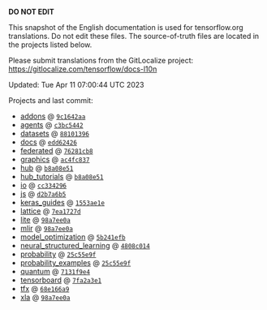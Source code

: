 __DO NOT EDIT__

This snapshot of the English documentation is used for tensorflow.org
translations. Do not edit these files. The source-of-truth files are located in
the projects listed below.

Please submit translations from the GitLocalize project: https://gitlocalize.com/tensorflow/docs-l10n

Updated: Tue Apr 11 07:00:44 UTC 2023

Projects and last commit:

- [addons](https://github.com/tensorflow/addons/tree/master/docs) @ <a href='https://github.com/tensorflow/addons/commit/9c1642aac798defc9c39d7b7f5107723da22712d'><code>9c1642aa</code></a>
- [agents](https://github.com/tensorflow/agents/tree/master/docs) @ <a href='https://github.com/tensorflow/agents/commit/c3bc54423efb68e69d6ecfdb2ae259595da76d74'><code>c3bc5442</code></a>
- [datasets](https://github.com/tensorflow/datasets/tree/master/docs) @ <a href='https://github.com/tensorflow/datasets/commit/881013966894a8fbc4c0506e6bcf60b5c2b7c787'><code>88101396</code></a>
- [docs](https://github.com/tensorflow/docs/tree/master/site/en) @ <a href='https://github.com/tensorflow/docs/commit/edd62426f6e52fcbbd3266e065f5efd139943372'><code>edd62426</code></a>
- [federated](https://github.com/tensorflow/federated/tree/main/docs) @ <a href='https://github.com/tensorflow/federated/commit/76281cb82adeeb028eb9de4793048de04339bb04'><code>76281cb8</code></a>
- [graphics](https://github.com/tensorflow/graphics/tree/master/tensorflow_graphics/g3doc) @ <a href='https://github.com/tensorflow/graphics/commit/ac4fc8377c4ed78d10695c1a2b4cd68f8fdd5430'><code>ac4fc837</code></a>
- [hub](https://github.com/tensorflow/hub/tree/master/docs) @ <a href='https://github.com/tensorflow/hub/commit/b8a08e51a7566e44fc521fe3004fffd8b6c6a871'><code>b8a08e51</code></a>
- [hub_tutorials](https://github.com/tensorflow/hub/tree/master/examples/colab) @ <a href='https://github.com/tensorflow/hub/commit/b8a08e51a7566e44fc521fe3004fffd8b6c6a871'><code>b8a08e51</code></a>
- [io](https://github.com/tensorflow/io/tree/master/docs) @ <a href='https://github.com/tensorflow/io/commit/cc3342960d5e457a0d21b64ea61917becba51497'><code>cc334296</code></a>
- [js](https://github.com/tensorflow/tfjs-website/tree/master/docs) @ <a href='https://github.com/tensorflow/tfjs-website/commit/d2b7a6b5ef8db8c386e8e509f0600d9a3dd66c4c'><code>d2b7a6b5</code></a>
- [keras_guides](https://github.com/tensorflow/docs/tree/snapshot-keras/site/en/guide/keras) @ <a href='https://github.com/tensorflow/docs/commit/1553ae1e4a149be71703e2ee60173b3d1e0e8c00'><code>1553ae1e</code></a>
- [lattice](https://github.com/tensorflow/lattice/tree/master/docs) @ <a href='https://github.com/tensorflow/lattice/commit/7ea1727de1e0309eb324296bc445e0bf5c5c6d74'><code>7ea1727d</code></a>
- [lite](https://github.com/tensorflow/tensorflow/tree/master/tensorflow/lite/g3doc) @ <a href='https://github.com/tensorflow/tensorflow/commit/98a7ee0a21c4fa1966054987ace4dc1ac916bc09'><code>98a7ee0a</code></a>
- [mlir](https://github.com/tensorflow/tensorflow/tree/master/tensorflow/compiler/mlir/g3doc) @ <a href='https://github.com/tensorflow/tensorflow/commit/98a7ee0a21c4fa1966054987ace4dc1ac916bc09'><code>98a7ee0a</code></a>
- [model_optimization](https://github.com/tensorflow/model-optimization/tree/master/tensorflow_model_optimization/g3doc) @ <a href='https://github.com/tensorflow/model-optimization/commit/5b241efb2e32bf38fcc8b0cb48cf4f57808f8e1b'><code>5b241efb</code></a>
- [neural_structured_learning](https://github.com/tensorflow/neural-structured-learning/tree/master/g3doc) @ <a href='https://github.com/tensorflow/neural-structured-learning/commit/4808c014ff50d7f7a208e2426240b6df51ae8bd6'><code>4808c014</code></a>
- [probability](https://github.com/tensorflow/probability/tree/main/tensorflow_probability/g3doc) @ <a href='https://github.com/tensorflow/probability/commit/25c55e9f432713694965ea1848a77e9a2324bb0e'><code>25c55e9f</code></a>
- [probability_examples](https://github.com/tensorflow/probability/tree/main/tensorflow_probability/examples/jupyter_notebooks) @ <a href='https://github.com/tensorflow/probability/commit/25c55e9f432713694965ea1848a77e9a2324bb0e'><code>25c55e9f</code></a>
- [quantum](https://github.com/tensorflow/quantum/tree/master/docs) @ <a href='https://github.com/tensorflow/quantum/commit/7131f9e4d2d289e51f9705161b29c45159da1921'><code>7131f9e4</code></a>
- [tensorboard](https://github.com/tensorflow/tensorboard/tree/master/docs) @ <a href='https://github.com/tensorflow/tensorboard/commit/7fa2a3e19c0b8e299ebcb4087a2215579932c25b'><code>7fa2a3e1</code></a>
- [tfx](https://github.com/tensorflow/tfx/tree/master/docs) @ <a href='https://github.com/tensorflow/tfx/commit/68e166a96bcaccd31871b926956a857a684a0984'><code>68e166a9</code></a>
- [xla](https://github.com/tensorflow/tensorflow/tree/master/tensorflow/compiler/xla/g3doc) @ <a href='https://github.com/tensorflow/tensorflow/commit/98a7ee0a21c4fa1966054987ace4dc1ac916bc09'><code>98a7ee0a</code></a>

